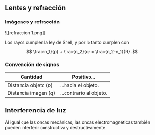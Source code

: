 ## Lentes y refracción

### Imágenes y refracción

![[refraccion 1.png]]

Los rayos cumplen la ley de Snell, y por lo tanto cumplen con

$$
\frac{n_1}{p} + \frac{n_2}{q} = \frac{n_2-n_1}{R}
.$$

### Convención de signos


| Cantidad               | Positivo...             |
| ---------------------- | ----------------------- |
| Distancia objeto ($p$) | ...hacia el objeto.     |
| Distancia imagen ($q$) | ...contrario al objeto. |

## Interferencia de luz

Al igual que las ondas mecánicas, las ondas electromagnéticas también pueden interferir constructiva y destructivamente.


